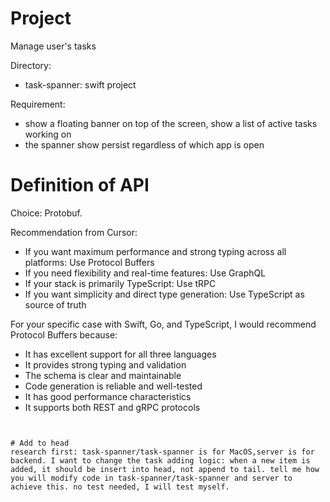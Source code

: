 # Project
Manage user's tasks

Directory:
- task-spanner: swift project

Requirement:
- show a floating banner on top of the screen, show a list of active tasks working on
- the spanner show persist regardless of which app is open


# Definition of API
Choice: Protobuf.

Recommendation from Cursor:

- If you want maximum performance and strong typing across all platforms: Use Protocol Buffers
- If you need flexibility and real-time features: Use GraphQL
- If your stack is primarily TypeScript: Use tRPC
- If you want simplicity and direct type generation: Use TypeScript as source of truth

For your specific case with Swift, Go, and TypeScript, I would recommend Protocol Buffers because:
- It has excellent support for all three languages
- It provides strong typing and validation
- The schema is clear and maintainable
- Code generation is reliable and well-tested
- It has good performance characteristics
- It supports both REST and gRPC protocols
```


# Add to head
research first: task-spanner/task-spanner is for MacOS,server is for backend. I want to change the task adding logic: when a new item is added, it should be insert into head, not append to tail. tell me how you will modify code in task-spanner/task-spanner and server to achieve this. no test needed, I will test myself.